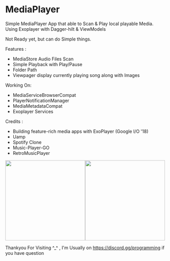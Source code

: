 # MediaPlayer

Simple MediaPlayer App that able to Scan &amp; Play local playable Media. Using Exoplayer with Dagger-hilt &amp; ViewModels

Not Ready yet, but can do Simple things.

Features :
- MediaStore Audio Files Scan
- Simple Playback with Play/Pause
- Folder Path
- Viewpager display currently playing song along with Images

Working On:
- MediaServiceBrowserCompat
- PlayerNotificationManager
- MediaMetadataCompat
- Exoplayer Services

Credits :
- Building feature-rich media apps with ExoPlayer (Google I/O '18)
- Uamp
- Spotify Clone
- Music-Player-GO
- RetroMusicPlayer

<img src="https://user-images.githubusercontent.com/94031495/151054755-05079b03-72ff-42e1-873d-cdc70303cd95.png" width="250"><img src="https://user-images.githubusercontent.com/94031495/151054781-ea9c0a5d-28b8-4865-9024-3a8302161f6d.png" width="250">

Thankyou For Visiting ^_^ , I'm Usually on https://discord.gg/programming if you have question
